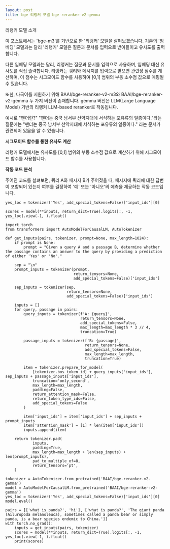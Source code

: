 ```yaml
---
layout: post
title: bge 리랭커 모델 bge-reranker-v2-gemma
---
```

리랭커 모델 소개

이 포스트에서는 'bge-m3'를 기반으로 한 '리랭커' 모델을 살펴보겠습니다. 기존의 '임베딩' 모델과는 달리 '리랭커' 모델은 질문과 문서를 입력으로 받아들이고 유사도를 출력합니다. 

다른 임베딩 모델과는 달리, 리랭커는 질문과 문서를 입력으로 사용하며, 임베딩 대신 유사도를 직접 출력합니다. 리랭커는 쿼리와 메시지를 입력으로 받으면 관련성 점수를 계산하며, 이 점수는 시그모이드 함수를 사용하여 [0,1] 범위의 부동 소수점 값으로 매핑될 수 있습니다.



또한, 다국어를 지원하기 위해 BAAI/bge-reranker-v2-m3와 BAAI/bge-reranker-v2-gemma 두 가지 버전이 존재합니다. gemma 버전은 LLM(Large Language Model) 기반의 리랭커 LLM-based reranker로 작동됩니다. 

예시로 "팬더란?" "팬더는 중국 남서부 산악지대에 서식하는 포유류의 일종이다."라는 질문에는 "팬더는 중국 남서부 산악지대에 서식하는 포유류의 일종이다." 라는 문서가 관련되어 있음을 알 수 있습니다.

**시그모이드 함수를 통한 유사도 계산**

리랭커 모델에서는 유사도를 [0,1] 범위의 부동 소수점 값으로 계산하기 위해 시그모이드 함수를 사용합니다.


**작동 코드 분석**

주어진 코드를 살펴보면, 쿼리 A와 패시지 B가 주어졌을 때, 패시지에 쿼리에 대한 답변이 포함되어 있는지 여부를 결정하여 '예' 또는 '아니오'의 예측을 제공하는 작동 코드입니다.

```
yes_loc = tokenizer('Yes', add_special_tokens=False)['input_ids'][0]

scores = model(**inputs, return_dict=True).logits[:, -1, yes_loc].view(-1, ).float()
```

```
import torch
from transformers import AutoModelForCausalLM, AutoTokenizer

def get_inputs(pairs, tokenizer, prompt=None, max_length=1024):
    if prompt is None:
        prompt = "Given a query A and a passage B, determine whether the passage contains an answer to the query by providing a prediction of either 'Yes' or 'No'."
    
	sep = "\n"
    prompt_inputs = tokenizer(prompt,
                              return_tensors=None,
                              add_special_tokens=False)['input_ids']
							  
    sep_inputs = tokenizer(sep,
                           return_tensors=None,
                           add_special_tokens=False)['input_ids']
						   
    inputs = []
    for query, passage in pairs:
        query_inputs = tokenizer(f'A: {query}',
                                 return_tensors=None,
                                 add_special_tokens=False,
                                 max_length=max_length * 3 // 4,
                                 truncation=True)
								 
        passage_inputs = tokenizer(f'B: {passage}',
                                   return_tensors=None,
                                   add_special_tokens=False,
                                   max_length=max_length,
                                   truncation=True)
								   
        item = tokenizer.prepare_for_model(
            [tokenizer.bos_token_id] + query_inputs['input_ids'], sep_inputs + passage_inputs['input_ids'],
            truncation='only_second',
            max_length=max_length,
            padding=False,
            return_attention_mask=False,
            return_token_type_ids=False,
            add_special_tokens=False
        )
		
        item['input_ids'] = item['input_ids'] + sep_inputs + prompt_inputs
        item['attention_mask'] = [1] * len(item['input_ids'])
        inputs.append(item)
		
    return tokenizer.pad(
            inputs,
            padding=True,
            max_length=max_length + len(sep_inputs) + len(prompt_inputs),
            pad_to_multiple_of=8,
            return_tensors='pt',
    )

tokenizer = AutoTokenizer.from_pretrained('BAAI/bge-reranker-v2-gemma')
model = AutoModelForCausalLM.from_pretrained('BAAI/bge-reranker-v2-gemma')
yes_loc = tokenizer('Yes', add_special_tokens=False)['input_ids'][0]
model.eval()

pairs = [['what is panda?', 'hi'], ['what is panda?', 'The giant panda (Ailuropoda melanoleuca), sometimes called a panda bear or simply panda, is a bear species endemic to China.']]
with torch.no_grad():
    inputs = get_inputs(pairs, tokenizer)
    scores = model(**inputs, return_dict=True).logits[:, -1, yes_loc].view(-1, ).float()
    print(scores)
```
